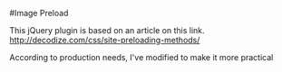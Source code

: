 #Image Preload

This jQuery plugin is based on an article on this link.
http://decodize.com/css/site-preloading-methods/

According to production needs, I've modified to make it more practical

